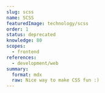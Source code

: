 ```yaml
---
slug: scss
name: SCSS
featuredImage: technology/scss
order: 1
status: deprecated
knowledge: 80
scopes:
  - frontend
references:
  - development/web
summary:
  format: mdx
  raw: Nice way to make CSS fun :)
---
```

